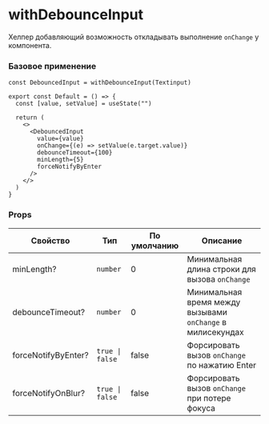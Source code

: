 # withDebounceInput

Хелпер добавляющий возможность откладывать выполнение `onChange` у компонента.

### Базовое применение

```tsx
const DebouncedInput = withDebounceInput(Textinput)

export const Default = () => {
  const [value, setValue] = useState("")

  return (
    <>
      <DebouncedInput
        value={value}
        onChange={(e) => setValue(e.target.value)}
        debounceTimeout={100}
        minLength={5}
        forceNotifyByEnter
      />
    </>
  )
}
```

### Props

<!-- props:start -->

| Свойство            | Тип             | По умолчанию | Описание                                                   |
| ------------------- | --------------- | ------------ | ---------------------------------------------------------- |
| minLength?          | `number`        | 0            | Минимальная длина строки для вызова `onChange`             |
| debounceTimeout?    | `number`        | 0            | Минимальная время между вызывами `onChange` в милисекундах |
| forceNotifyByEnter? | `true \| false` | false        | Форсировать вызов `onChange` по нажатию Enter              |
| forceNotifyOnBlur?  | `true \| false` | false        | Форсировать вызов `onChange` при потере фокуса             |

<!-- props:end -->
